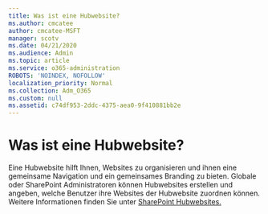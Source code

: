 ```yaml
---
title: Was ist eine Hubwebsite?
ms.author: cmcatee
author: cmcatee-MSFT
manager: scotv
ms.date: 04/21/2020
ms.audience: Admin
ms.topic: article
ms.service: o365-administration
ROBOTS: 'NOINDEX, NOFOLLOW'
localization_priority: Normal
ms.collection: Adm_O365
ms.custom: null
ms.assetid: c74df953-2ddc-4375-aea0-9f410881bb2e
---
```


# <a name="whats-a-hub-site"></a>Was ist eine Hubwebsite?

Eine Hubwebsite hilft Ihnen, Websites zu organisieren und ihnen eine gemeinsame Navigation und ein gemeinsames Branding zu bieten. Globale oder SharePoint Administratoren können Hubwebsites erstellen und angeben, welche Benutzer ihre Websites der Hubwebsite zuordnen können. Weitere Informationen finden Sie unter [SharePoint Hubwebsites.](https://go.microsoft.com/fwlink/?linkid=869388)
  